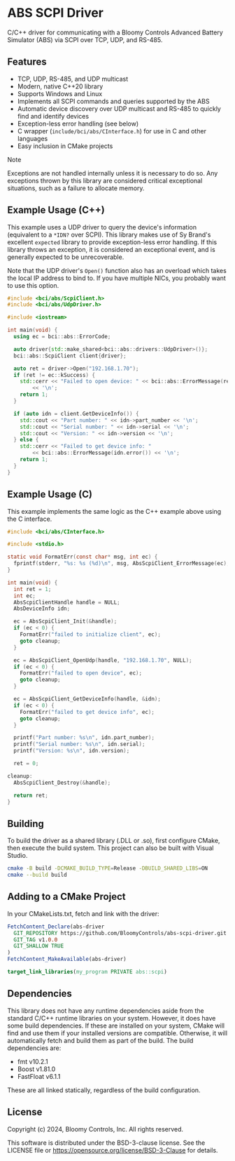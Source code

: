 # ABS SCPI Driver

C/C++ driver for communicating with a Bloomy Controls Advanced Battery Simulator
(ABS) via SCPI over TCP, UDP, and RS-485.

## Features

- TCP, UDP, RS-485, and UDP multicast
- Modern, native C++20 library
- Supports Windows and Linux
- Implements all SCPI commands and queries supported by the ABS
- Automatic device discovery over UDP multicast and RS-485 to quickly find and
  identify devices
- Exception-less error handling (see below)
- C wrapper (`include/bci/abs/CInterface.h`) for use in C and other languages
- Easy inclusion in CMake projects

> [!NOTE]
> Exceptions are not handled internally unless it is necessary to do so. Any
> exceptions thrown by this library are considered critical exceptional
> situations, such as a failure to allocate memory.

## Example Usage (C++)

This example uses a UDP driver to query the device's information (equivalent to
a `*IDN?` over SCPI). This library makes use of Sy Brand's excellent `expected`
library to provide exception-less error handling. If this library throws an
exception, it is considered an exceptional event, and is generally expected to
be unrecoverable.

Note that the UDP driver's `Open()` function also has an overload which takes
the local IP address to bind to. If you have multiple NICs, you probably want to
use this option.

```cpp
#include <bci/abs/ScpiClient.h>
#include <bci/abs/UdpDriver.h>

#include <iostream>

int main(void) {
  using ec = bci::abs::ErrorCode;

  auto driver{std::make_shared<bci::abs::drivers::UdpDriver>()};
  bci::abs::ScpiClient client{driver};

  auto ret = driver->Open("192.168.1.70");
  if (ret != ec::kSuccess) {
    std::cerr << "Failed to open device: " << bci::abs::ErrorMessage(ret)
        << '\n';
    return 1;
  }

  if (auto idn = client.GetDeviceInfo()) {
    std::cout << "Part number: " << idn->part_number << '\n';
    std::cout << "Serial number: " << idn->serial << '\n';
    std::cout << "Version: " << idn->version << '\n';
  } else {
    std::cerr << "Failed to get device info: "
        << bci::abs::ErrorMessage(idn.error()) << '\n';
    return 1;
  }
}
```

## Example Usage (C)

This example implements the same logic as the C++ example above using the
C interface.

```c
#include <bci/abs/CInterface.h>

#include <stdio.h>

static void FormatErr(const char* msg, int ec) {
  fprintf(stderr, "%s: %s (%d)\n", msg, AbsScpiClient_ErrorMessage(ec), ec);
}

int main(void) {
  int ret = 1;
  int ec;
  AbsScpiClientHandle handle = NULL;
  AbsDeviceInfo idn;

  ec = AbsScpiClient_Init(&handle);
  if (ec < 0) {
    FormatErr("failed to initialize client", ec);
    goto cleanup;
  }

  ec = AbsScpiClient_OpenUdp(handle, "192.168.1.70", NULL);
  if (ec < 0) {
    FormatErr("failed to open device", ec);
    goto cleanup;
  }

  ec = AbsScpiClient_GetDeviceInfo(handle, &idn);
  if (ec < 0) {
    FormatErr("failed to get device info", ec);
    goto cleanup;
  }

  printf("Part number: %s\n", idn.part_number);
  printf("Serial number: %s\n", idn.serial);
  printf("Version: %s\n", idn.version);

  ret = 0;

cleanup:
  AbsScpiClient_Destroy(&handle);

  return ret;
}
```

## Building

To build the driver as a shared library (.DLL or .so), first configure CMake,
then execute the build system. This project can also be built with Visual
Studio.

```sh
cmake -B build -DCMAKE_BUILD_TYPE=Release -DBUILD_SHARED_LIBS=ON
cmake --build build
```

## Adding to a CMake Project

In your CMakeLists.txt, fetch and link with the driver:

```cmake
FetchContent_Declare(abs-driver
  GIT_REPOSITORY https://github.com/BloomyControls/abs-scpi-driver.git
  GIT_TAG v1.0.0
  GIT_SHALLOW TRUE
)
FetchContent_MakeAvailable(abs-driver)

target_link_libraries(my_program PRIVATE abs::scpi)
```

## Dependencies

This library does not have any runtime dependencies aside from the standard
C/C++ runtime libraries on your system. However, it does have some build
dependencies. If these are installed on your system, CMake will find and use
them if your installed versions are compatible. Otherwise, it will automatically
fetch and build them as part of the build. The build dependencies are:

- fmt v10.2.1
- Boost v1.81.0
- FastFloat v6.1.1

These are all linked statically, regardless of the build configuration.

## License

Copyright (c) 2024, Bloomy Controls, Inc. All rights reserved.

This software is distributed under the BSD-3-clause license. See the LICENSE
file or <https://opensource.org/license/BSD-3-Clause> for details.
